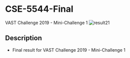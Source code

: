 # CSE-5544-Final
VAST Challenge 2019 - Mini-Challenge 1
 ![result21](https://user-images.githubusercontent.com/67817916/206823693-7070f145-c8d1-4001-8a73-28c2cbf4ec84.gif)
## Description
- Final result for VAST Challenge 2019 - Mini-Challenge 1
